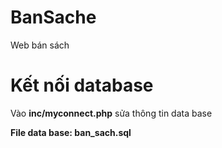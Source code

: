 # BanSache
Web bán sách 
# Kết nối database
Vào **inc/myconnect.php**
sửa thông tin data base

**File data base: ban_sach.sql**
